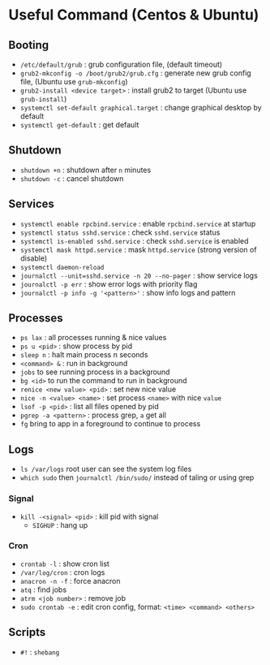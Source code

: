 # Useful Command (Centos & Ubuntu)

## Booting

* `/etc/default/grub` : grub configuration file, (default timeout)
* `grub2-mkconfig -o /boot/grub2/grub.cfg` : generate new grub config file, (Ubuntu use `grub-mkconfig`)
* `grub2-install <device target>` : install grub2 to target (Ubuntu use `grub-install`)
* `systemctl set-default graphical.target` : change graphical desktop by default
* `systemctl get-default` : get default

## Shutdown

* `shutdown +n` : shutdown after `n` minutes
* `shutdown -c` : cancel shutdown

## Services

* `systemctl enable rpcbind.service` : enable `rpcbind.service` at startup
* `systemctl status sshd.service` : check `sshd.service` status
* `systemctl is-enabled sshd.service` : check `sshd.service` is enabled
* `systemctl mask httpd.service` : mask `httpd.service` (strong version of disable)
* `systemctl daemon-reload`
* `journalctl --unit=sshd.service -n 20 --no-pager` : show service logs
* `journalctl -p err` : show error logs with priority flag
* `journalctl -p info -g '<pattern>'` : show info logs and pattern

## Processes

* `ps lax` : all processes running & nice values
* `ps u <pid>` : show process by pid
* `sleep n` : halt main process n seconds
* `<command> &` : run in background
* `jobs` to see running process in a background
* `bg <id>` to run the command to run in background 
* `renice <new value> <pid>` : set new nice value
* `nice -n <value> <name>` : set process `<name>` with nice `value`
* `lsof -p <pid>` : list all files opened by pid
* `pgrep -a <pattern>` : process grep, `a` get all
* `fg` bring to app in a foreground to continue to process

## Logs
* `ls /var/logs` root user can see the system log files
* `which sudo` then  `journalctl /bin/sudo/` instead of taling or using grep

### Signal

* `kill -<signal> <pid>` : kill pid with signal
  * `SIGHUP` : hang up

### Cron

* `crontab -l` : show cron list
* `/var/log/cron` : cron logs
* `anacron -n -f` : force anacron
* `atq` : find jobs
* `atrm <job number>` : remove job
* `sudo crontab -e` : edit cron config, format: `<time> <command> <others>`

## Scripts

* `#!` : `shebang`
